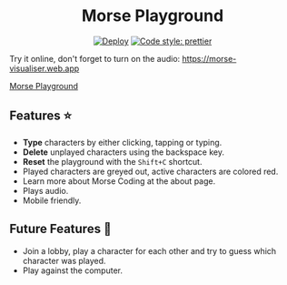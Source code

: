 <div align="center">

# Morse Playground

[![Deploy](https://github.com/Frequency21/morse/actions/workflows/firebase-hosting-merge.yml/badge.svg?branch=main)](https://morse-visualiser.web.app)
[![Code style: prettier](https://img.shields.io/badge/code_style-prettier-ff69b4.svg)](https://github.com/prettier/prettier)

</div>

Try it online, don't forget to turn on the audio: https://morse-visualiser.web.app

[Morse Playground](https://github.com/user-attachments/assets/ceb0e569-b0b6-4b58-b886-4c5887998827)


## Features ⭐

- **Type** characters by either clicking, tapping or typing.
- **Delete** unplayed characters using the backspace key.
- **Reset** the playground with the `Shift+C` shortcut.
- Played characters are greyed out, active characters are colored red.
- Learn more about Morse Coding at the about page.
- Plays audio.
- Mobile friendly.


## Future Features 🚀

- Join a lobby, play a character for each other and try to guess which character was played.
- Play against the computer.

